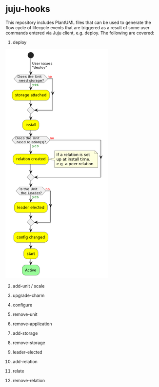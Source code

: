 # juju-hooks
This repository includes PlantUML files that can be used to generate the flow cycle of lifecycle events that are triggered as a result of some user commands entered via Juju client, e.g. deploy. The following are covered:

1. deploy

![deploy](deploy.png)

2. add-unit / scale

3. upgrade-charm

4. configure

5. remove-unit

6. remove-application

7. add-storage

8. remove-storage

9. leader-elected

10. add-relation

11. relate

12. remove-relation





